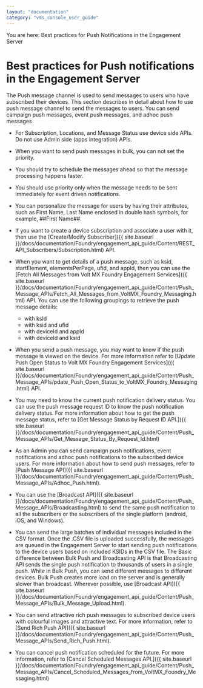 ```yaml
---
layout: "documentation"
category: "vms_console_user_guide"
---
```

                           

You are here: Best practices for Push Notifications in the Engagement Server

Best practices for Push notifications in the Engagement Server
==============================================================

The Push message channel is used to send messages to users who have subscribed their devices. This section describes in detail about how to use push message channel to send the messages to users. You can send campaign push messages, event push messages, and adhoc push messages

*   For Subscription, Locations, and Message Status use device side APIs. Do not use Admin side (apps integration) APIs.
*   When you want to send push messages in bulk, you can not set the priority.
*   You should try to schedule the messages ahead so that the message processing happens faster.
*   You should use priority only when the message needs to be sent immediately for event driven notifications.
*   You can personalize the message for users by having their attributes, such as First Name, Last Name enclosed in double hash symbols, for example, ##First Name##.
*   If you want to create a device subscription and associate a user with it, then use the [Create/Modify Subscriber]({{ site.baseurl }}/docs/documentation/Foundry/engagement_api_guide/Content/REST_API_Subscribers/Subscription.html) API.
*   When you want to get details of a push message, such as ksid, startElement, elementsPerPage, ufid, and appId, then you can use the [Fetch All Messages from Volt MX Foundry Engagement Services]({{ site.baseurl }}/docs/documentation/Foundry/engagement_api_guide/Content/Push_Message_APIs/Fetch_All_Messages_from_VoltMX_Foundry_Messaging.html) API. You can use the following groupings to retrieve the push message details:
    *   with ksId
    *   with ksid and ufid
    *   with deviceId and appId
    *   with deviceId and ksid
*   When you send a push message, you may want to know if the push message is viewed on the device. For more information refer to [Update Push Open Status to Volt MX Foundry Engagement Services]({{ site.baseurl }}/docs/documentation/Foundry/engagement_api_guide/Content/Push_Message_APIs/pdate_Push_Open_Status_to_VoltMX_Foundry_Messaging.html) API.
*   You may need to know the current push notification delivery status. You can use the push message request ID to know the push notification delivery status. For more information about how to get the push message status, refer to [Get Message Status by Request ID API.]({{ site.baseurl }}/docs/documentation/Foundry/engagement_api_guide/Content/Push_Message_APIs/Get_Message_Status_By_Request_Id.html)
*   As an Admin you can send campaign push notifications, event notifications and adhoc push notifications to the subscribed device users. For more information about how to send push messages, refer to [Push Message API]({{ site.baseurl }}/docs/documentation/Foundry/engagement_api_guide/Content/Push_Message_APIs/Adhoc_Push.html).
*   You can use the [Broadcast API]({{ site.baseurl }}/docs/documentation/Foundry/engagement_api_guide/Content/Push_Message_APIs/Broadcasting.html) to send the same push notification to all the subscribers or the subscribers of the single platform (android, iOS, and Windows).
*   You can send the large batches of individual messages included in the CSV format. Once the .CSV file is uploaded successfully, the messages are queued in the Engagement Server to start sending push notifications to the device users based on included KSIDs in the CSV file. The Basic difference between Bulk Push and Broadcasting API is that Broadcasting API sends the single push notification to thousands of users in a single push. While in Bulk Push, you can send different messages to different devices. Bulk Push creates more load on the server and is generally slower than broadcast. Wherever possible, use [Broadcast API]({{ site.baseurl }}/docs/documentation/Foundry/engagement_api_guide/Content/Push_Message_APIs/Bulk_Message_Upload.html).  
    
*   You can send attractive rich push messages to subscribed device users with colourful images and attractive text. For more information, refer to [Send Rich Push API]({{ site.baseurl }}/docs/documentation/Foundry/engagement_api_guide/Content/Push_Message_APIs/Send_Rich_Push.html).
*   You can cancel push notification scheduled for the future. For more information, refer to [Cancel Scheduled Messages API.]({{ site.baseurl }}/docs/documentation/Foundry/engagement_api_guide/Content/Push_Message_APIs/Cancel_Scheduled_Messages_from_VoltMX_Foundry_Messaging.html)
